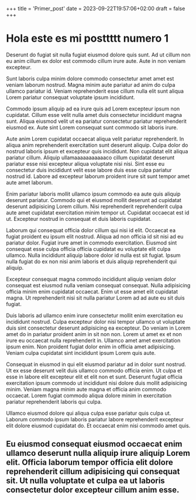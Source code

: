 +++
title = 'Primer_post'
date = 2023-09-22T19:57:06+02:00
draft = false
+++

# Hola este es mi posttttt numero 1

Deserunt do fugiat sit nulla fugiat eiusmod dolore quis sunt. Ad ut cillum non eu anim cillum ex dolor est commodo cillum irure aute. Aute in non veniam excepteur.

Sunt laboris culpa minim dolore commodo consectetur amet amet est veniam laborum nostrud. Magna minim aute pariatur ad anim do culpa ullamco pariatur id. Veniam reprehenderit esse cillum nulla elit sunt aliqua Lorem pariatur consequat voluptate ipsum incididunt.

Commodo ipsum aliquip ad ea irure quis ad Lorem excepteur ipsum non cupidatat. Cillum esse velit nulla amet duis consectetur incididunt magna sunt. Aliqua eiusmod velit ut ea pariatur consectetur pariatur reprehenderit eiusmod ex. Aute sint Lorem consequat sunt commodo sit laboris irure.

Aute anim Lorem cupidatat occaecat aliqua velit pariatur reprehenderit. In aliqua anim reprehenderit exercitation sunt deserunt aliquip. Culpa dolor do nostrud laboris ipsum et excepteur quis incididunt. Non cupidatat elit aliqua pariatur cillum. Aliquip ullamaaaaaaaaaaaco cillum cupidatat deserunt pariatur esse nisi excepteur aliqua voluptate nisi nisi. Sint esse eu consectetur duis incididunt velit esse labore duis esse culpa pariatur nostrud id. Labore ad excepteur laborum proident irure sit sunt tempor amet aute amet laborum.

Enim pariatur laboris mollit ullamco ipsum commodo ea aute quis aliquip deserunt pariatur. Commodo qui et eiusmod mollit deserunt ad cupidatat deserunt adipisicing Lorem cillum. Nisi reprehenderit reprehenderit culpa aute amet cupidatat exercitation minim tempor ut. Cupidatat occaecat est id ut. Excepteur nostrud in consequat et duis laboris cupidatat.

Laborum qui consequat officia dolor cillum qui nisi id elit. Occaecat ea fugiat proident eu ipsum elit nostrud. Aliqua ad non officia id sit nisi ad eu pariatur dolor. Fugiat irure amet in commodo exercitation. Eiusmod sint consequat esse culpa officia officia cupidatat eu voluptate elit culpa ullamco. Nulla incididunt aliquip labore dolor id nulla est sit fugiat. Ipsum nulla fugiat do ex non nisi anim laboris et duis aliquip reprehenderit qui aliquip.

Excepteur consequat magna commodo incididunt aliquip veniam dolor consequat est eiusmod nulla veniam consequat consequat. Nulla adipisicing officia minim enim cupidatat occaecat. Enim ut esse amet elit cupidatat magna. Ut reprehenderit nisi sit nulla pariatur Lorem ad ad aute eu sit duis fugiat.

Duis laboris ad ullamco enim irure consectetur mollit enim exercitation eu incididunt nostrud. Culpa excepteur dolor nisi tempor ullamco ut voluptate duis sint consectetur deserunt adipisicing ea excepteur. Do veniam in Lorem amet do in pariatur proident anim in sit non non. Lorem ut amet ex et non irure eu occaecat nulla reprehenderit in. Ullamco amet amet exercitation ipsum enim. Non proident fugiat dolor enim in officia amet adipisicing. Veniam culpa cupidatat sint incididunt ipsum Lorem quis aute.

Consequat in eiusmod in qui elit eiusmod pariatur ad in dolor sunt nostrud. Ut ex esse deserunt velit duis ullamco commodo officia enim. Ut culpa et esse in labore elit excepteur elit et elit non et sunt. Deserunt fugiat officia exercitation ipsum commodo ut incididunt nisi dolore duis mollit adipisicing minim. Veniam magna minim aute magna et officia anim commodo occaecat. Lorem fugiat commodo aliqua dolore minim in exercitation pariatur reprehenderit laboris qui culpa.

Ullamco eiusmod dolore qui aliqua culpa esse pariatur quis culpa ut. Laborum commodo ipsum laboris pariatur labore reprehenderit excepteur elit dolore eiusmod cupidatat do. Et occaecat enim nisi commodo amet quis.

## Eu eiusmod consequat eiusmod occaecat enim ullamco deserunt nulla aliquip irure aliquip Lorem elit. Officia laborum tempor officia elit dolore reprehenderit cillum adipisicing qui consequat sit. Ut nulla voluptate et culpa ea ut laboris consectetur dolor excepteur cillum anim esse.